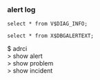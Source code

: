 ### alert log
```
select * from V$DIAG_INFO;

select * from X$DBGALERTEXT;
```
$ adrci\
  \> show alert\
  \> show problem\
  \> show incident